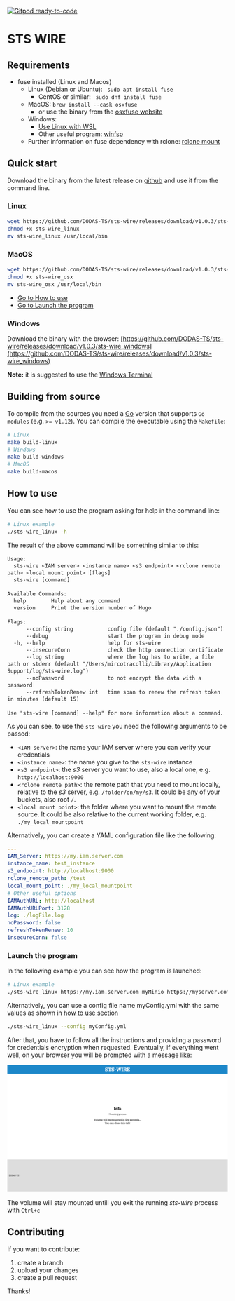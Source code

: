 [![Gitpod ready-to-code](https://img.shields.io/badge/Gitpod-ready--to--code-blue?logo=gitpod)](https://gitpod.io/#https://github.com/DODAS-TS/sts-wire)

# STS WIRE 

## Requirements

- fuse installed (Linux and Macos)
  - Linux (Debian or Ubuntu): ` sudo apt install fuse`
    - CentOS or similar: ` sudo dnf install fuse`
  - MacOS: `brew install --cask osxfuse`
    - or use the binary from the [osxfuse website](https://osxfuse.github.io/)
  - Windows:
    - [Use Linux with WSL](https://ubuntu.com/wsl)
    - Other useful program: [winfsp](https://github.com/billziss-gh/winfsp)
  - Further information on fuse dependency with rclone: [rclone mount](https://rclone.org/commands/rclone_mount/)

## Quick start

Download the binary from the latest release on [github](https://github.com/DODAS-TS/sts-wire/releases) and use it from the command line.
### Linux

```bash
wget https://github.com/DODAS-TS/sts-wire/releases/download/v1.0.3/sts-wire_linux
chmod +x sts-wire_linux
mv sts-wire_linux /usr/local/bin
```
### MacOS

```bash
wget https://github.com/DODAS-TS/sts-wire/releases/download/v1.0.3/sts-wire_osx
chmod +x sts-wire_osx
mv sts-wire_osx /usr/local/bin
```

- [Go to How to use](#How-to-use)
- [Go to Launch the program](#Launch-the-program)

### Windows

Download the binary with the browser: [https://github.com/DODAS-TS/sts-wire/releases/download/v1.0.3/sts-wire_windows](https://github.com/DODAS-TS/sts-wire/releases/download/v1.0.3/sts-wire_windows)

**Note:** it is suggested to use the [Windows Terminal](https://www.microsoft.com/en-us/p/windows-terminal/9n0dx20hk701?activetab=pivot:overviewtab)

## Building from source

To compile from the sources you need a [Go](https://golang.org/dl/) version that supports `Go modules` (e.g. `>= v1.12`). You can compile the executable using the `Makefile`:

```bash
# Linux
make build-linux
# Windows
make build-windows
# MacOS
make build-macos
```

## How to use

You can see how to use the program asking for help in the command line:

```bash
# Linux example
./sts-wire_linux -h
```

The result of the above command will be something similar to this:

```text
Usage:
  sts-wire <IAM server> <instance name> <s3 endpoint> <rclone remote path> <local mount point> [flags]
  sts-wire [command]

Available Commands:
  help        Help about any command
  version     Print the version number of Hugo

Flags:
      --config string           config file (default "./config.json")
      --debug                   start the program in debug mode
  -h, --help                    help for sts-wire
      --insecureConn            check the http connection certificate
      --log string              where the log has to write, a file path or stderr (default "/Users/mircotracolli/Library/Application Support/log/sts-wire.log")
      --noPassword              to not encrypt the data with a password
      --refreshTokenRenew int   time span to renew the refresh token in minutes (default 15)

Use "sts-wire [command] --help" for more information about a command.
```

As you can see, to use the `sts-wire` you need the following arguments to be passed:

- `<IAM server>`: the name your IAM server where you can verify your credentials
- `<instance name>`: the name you give to the `sts-wire` instance
- `<s3 endpoint>`: the *s3* server you want to use, also a local one, e.g. `http://localhost:9000`
- `<rclone remote path>`: the remote path that you need to mount locally, relative to the *s3* server, e.g. `/folder/on/my/s3`. It could be any of your buckets, also root `/`.
- `<local mount point>`: the folder where you want to mount the remote source. It could be also relative to the current working folder, e.g. `./my_local_mountpoint`

Alternatively, you can create a YAML configuration file like the following:

```yaml
---
IAM_Server: https://my.iam.server.com
instance_name: test_instance
s3_endpoint: http://localhost:9000
rclone_remote_path: /test
local_mount_point: ./my_local_mountpoint
# Other useful options
IAMAuthURL: http://localhost
IAMAuthURLPort: 3128
log: ./logFile.log
noPassword: false
refreshTokenRenew: 10
insecureConn: false
```
### Launch the program

In the following example you can see how the program is launched:

```bash
# Linux example
./sts-wire_linux https://my.iam.server.com myMinio https://myserver.com:9000 / ./mountedVolume
```

Alternatively, you can use a config file name myConfig.yml with the same values as shown in [how to use section](#How-to-use)

```bash
./sts-wire_linux --config myConfig.yml
```

After that, you have to follow all the instructions and providing a password for credentials encryption when requested.
Eventually, if everything went well, on your browser you will be prompted with a message like:

![mount response](img/response.png)

The volume will stay mounted untill you exit the running *sts-wire* process with `Ctrl+c`
## Contributing

If you want to contribute:

1. create a branch
2. upload your changes
3. create a pull request

Thanks!
